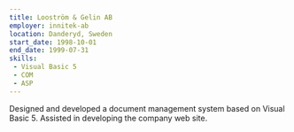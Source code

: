 ```yaml
---
title: Looström & Gelin AB
employer: innitek-ab
location: Danderyd, Sweden
start_date: 1998-10-01
end_date: 1999-07-31
skills:
 - Visual Basic 5
 - COM
 - ASP
--- 
```

Designed and developed a document management system based on Visual Basic 5. Assisted in developing the company web site.